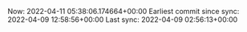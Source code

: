 Now: 2022-04-11 05:38:06.174664+00:00 Earliest commit since sync: 2022-04-09 12:58:56+00:00 Last sync: 2022-04-09 02:56:13+00:00
